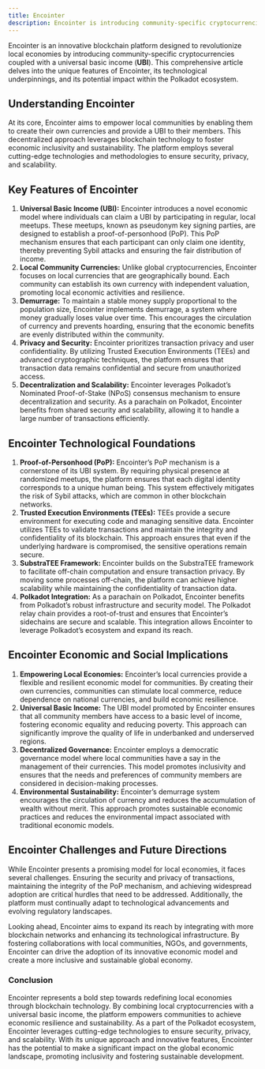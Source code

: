```yaml
---
title: Encointer
description: Encointer is introducing community-specific cryptocurrencies coupled with a universal basic income (UBI) to local communities.
---
```


Encointer is an innovative blockchain platform designed to revolutionize local economies by introducing community-specific cryptocurrencies coupled with a universal basic income (**UBI**). This comprehensive article delves into the unique features of Encointer, its technological underpinnings, and its potential impact within the Polkadot ecosystem.

## Understanding Encointer

At its core, Encointer aims to empower local communities by enabling them to create their own currencies and provide a UBI to their members. This decentralized approach leverages blockchain technology to foster economic inclusivity and sustainability. The platform employs several cutting-edge technologies and methodologies to ensure security, privacy, and scalability.

## Key Features of Encointer

1. **Universal Basic Income (UBI):** Encointer introduces a novel economic model where individuals can claim a UBI by participating in regular, local meetups. These meetups, known as pseudonym key signing parties, are designed to establish a proof-of-personhood (PoP). This PoP mechanism ensures that each participant can only claim one identity, thereby preventing Sybil attacks and ensuring the fair distribution of income.
2. **Local Community Currencies:** Unlike global cryptocurrencies, Encointer focuses on local currencies that are geographically bound. Each community can establish its own currency with independent valuation, promoting local economic activities and resilience.
3. **Demurrage:** To maintain a stable money supply proportional to the population size, Encointer implements demurrage, a system where money gradually loses value over time. This encourages the circulation of currency and prevents hoarding, ensuring that the economic benefits are evenly distributed within the community.
4. **Privacy and Security:** Encointer prioritizes transaction privacy and user confidentiality. By utilizing Trusted Execution Environments (TEEs) and advanced cryptographic techniques, the platform ensures that transaction data remains confidential and secure from unauthorized access.
5. **Decentralization and Scalability:** Encointer leverages Polkadot’s Nominated Proof-of-Stake (NPoS) consensus mechanism to ensure decentralization and security. As a parachain on Polkadot, Encointer benefits from shared security and scalability, allowing it to handle a large number of transactions efficiently.

## Encointer Technological Foundations

1. **Proof-of-Personhood (PoP):** Encointer’s PoP mechanism is a cornerstone of its UBI system. By requiring physical presence at randomized meetups, the platform ensures that each digital identity corresponds to a unique human being. This system effectively mitigates the risk of Sybil attacks, which are common in other blockchain networks.
2. **Trusted Execution Environments (TEEs):** TEEs provide a secure environment for executing code and managing sensitive data. Encointer utilizes TEEs to validate transactions and maintain the integrity and confidentiality of its blockchain. This approach ensures that even if the underlying hardware is compromised, the sensitive operations remain secure.
3. **SubstraTEE Framework:** Encointer builds on the SubstraTEE framework to facilitate off-chain computation and ensure transaction privacy. By moving some processes off-chain, the platform can achieve higher scalability while maintaining the confidentiality of transaction data.
4. **Polkadot Integration:** As a parachain on Polkadot, Encointer benefits from Polkadot’s robust infrastructure and security model. The Polkadot relay chain provides a root-of-trust and ensures that Encointer’s sidechains are secure and scalable. This integration allows Encointer to leverage Polkadot’s ecosystem and expand its reach.

## Encointer Economic and Social Implications

1. **Empowering Local Economies:** Encointer’s local currencies provide a flexible and resilient economic model for communities. By creating their own currencies, communities can stimulate local commerce, reduce dependence on national currencies, and build economic resilience.
2. **Universal Basic Income:** The UBI model promoted by Encointer ensures that all community members have access to a basic level of income, fostering economic equality and reducing poverty. This approach can significantly improve the quality of life in underbanked and underserved regions.
3. **Decentralized Governance:** Encointer employs a democratic governance model where local communities have a say in the management of their currencies. This model promotes inclusivity and ensures that the needs and preferences of community members are considered in decision-making processes.
4. **Environmental Sustainability:** Encointer’s demurrage system encourages the circulation of currency and reduces the accumulation of wealth without merit. This approach promotes sustainable economic practices and reduces the environmental impact associated with traditional economic models.

## Encointer Challenges and Future Directions

While Encointer presents a promising model for local economies, it faces several challenges. Ensuring the security and privacy of transactions, maintaining the integrity of the PoP mechanism, and achieving widespread adoption are critical hurdles that need to be addressed. Additionally, the platform must continually adapt to technological advancements and evolving regulatory landscapes.

Looking ahead, Encointer aims to expand its reach by integrating with more blockchain networks and enhancing its technological infrastructure. By fostering collaborations with local communities, NGOs, and governments, Encointer can drive the adoption of its innovative economic model and create a more inclusive and sustainable global economy.

### Conclusion

Encointer represents a bold step towards redefining local economies through blockchain technology. By combining local cryptocurrencies with a universal basic income, the platform empowers communities to achieve economic resilience and sustainability. As a part of the Polkadot ecosystem, Encointer leverages cutting-edge technologies to ensure security, privacy, and scalability. With its unique approach and innovative features, Encointer has the potential to make a significant impact on the global economic landscape, promoting inclusivity and fostering sustainable development.

